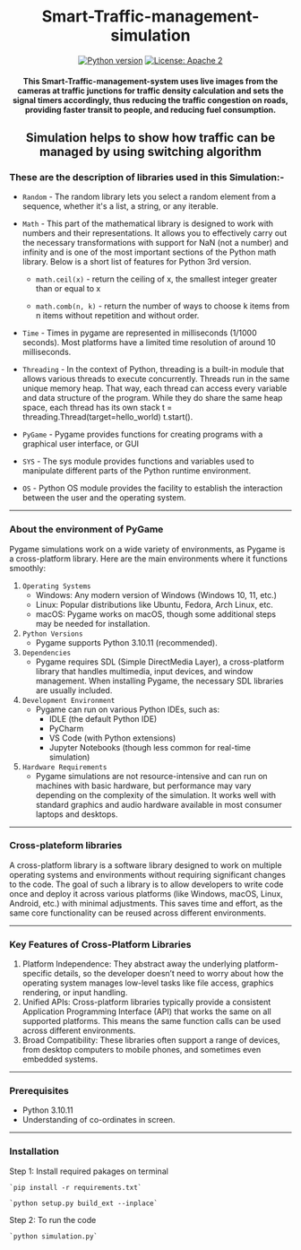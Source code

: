 <h1 align="center">Smart-Traffic-management-simulation</h1>

<div align="center">

[![Python version](https://img.shields.io/badge/python-3.10.11-blue.svg)](https://www.python.org/downloads/release/python-370/)
[![License: Apache 2](https://img.shields.io/badge/License-Apache-yellow.svg)](https://www.apache.org/licenses/LICENSE-2.0)

<h4>This Smart-Traffic-management-system uses live images from the cameras at traffic junctions for traffic density calculation and sets the signal timers accordingly, thus reducing the traffic congestion on roads, providing faster transit to people, and reducing fuel consumption.</h4>
</div>
<div align="center">
    <h2>Simulation helps to show how traffic can be managed by using switching algorithm</h2>
</div>


### These are the description of libraries used in this Simulation:- 

* `Random` - The random library lets you select a random element from a sequence, whether it's a list, a string, or any iterable.
    
* `Math` - This part of the mathematical library is designed to work with numbers and their representations. It allows you to effectively carry out the necessary transformations with support for NaN (not a number) and infinity and is one of the most important sections of the Python math library. Below is a short list of features for Python 3rd version.
  
    * `math.ceil(x)` - return the ceiling of x, the smallest integer greater than or equal to x
  
    * `math.comb(n, k)` - return the number of ways to choose k items from n items without repetition and without order.
  
* `Time` -  Times in pygame are represented in milliseconds (1/1000 seconds). Most platforms have a limited time resolution of around 10 milliseconds.
    
* `Threading` -  In the context of Python, threading is a built-in module that allows various threads to execute concurrently.
    Threads run in the same unique memory heap. That way, each thread can access every variable and data structure of the program. While they do share the same heap space, each thread has its own stack
    		t = threading.Thread(target=hello_world)
    		t.start().
    
* `PyGame`  -   Pygame provides functions for creating programs with a graphical user interface, or GUI
* `SYS`  - The sys module provides functions and variables used to manipulate different parts of the Python runtime environment.
* `OS`   -	Python OS module provides the facility to establish the interaction between the user and the operating system.
-----------------------------------------------------------------------------------------------------------------

### About the environment of PyGame

Pygame simulations work on a wide variety of environments, as Pygame is a cross-platform library. Here are the main environments where it functions smoothly:
1. `Operating Systems`
    * Windows: Any modern version of Windows (Windows 10, 11, etc.)
    * Linux: Popular distributions like Ubuntu, Fedora, Arch Linux, etc.
    * macOS: Pygame works on macOS, though some additional steps may be needed for installation.
2. `Python Versions`
   *	Pygame supports Python 3.10.11 (recommended).
3. `Dependencies`
   *    Pygame requires SDL (Simple DirectMedia Layer), a cross-platform library that handles multimedia, input devices, and window management. When installing Pygame, the necessary SDL libraries are usually included.
4. `Development Environment`
      *	Pygame can run on various Python IDEs, such as:
        *	IDLE (the default Python IDE)
        *	PyCharm
        *	VS Code (with Python extensions)
        *	Jupyter Notebooks (though less common for real-time simulation)
5. `Hardware Requirements`
      *	Pygame simulations are not resource-intensive and can run on machines with basic hardware, but performance may vary depending on the complexity of the simulation. It works well with standard graphics and audio hardware available in most consumer laptops and desktops.
----------------------------------------------------------------------------------

### Cross-plateform libraries

A cross-platform library is a software library designed to work on multiple operating systems and environments without requiring significant changes to the code. The goal of such a library is to allow developers to write code once and deploy it across various platforms (like Windows, macOS, Linux, Android, etc.) with minimal adjustments. This saves time and effort, as the same core functionality can be reused across different environments.

--------------------------------------------------------------------------------------

### Key Features of Cross-Platform Libraries

  1.	Platform Independence: They abstract away the underlying platform-specific details, so the developer doesn’t need to worry about how the operating system manages low-level tasks like file access, graphics rendering, or input handling.
  2.	Unified APIs: Cross-platform libraries typically provide a consistent Application Programming Interface (API) that works the same on all supported platforms. This means the same function calls can be used across different environments.
  3.	Broad Compatibility: These libraries often support a range of devices, from desktop computers to mobile phones, and sometimes even embedded systems.

----------------------------

### Prerequisites

*    Python 3.10.11
*    Understanding of co-ordinates in screen.
  
---------------------------

### Installation

Step 1: Install required pakages on terminal

    `pip install -r requirements.txt`
    
    `python setup.py build_ext --inplace`
    
Step 2: To run the code

    `python simulation.py`
